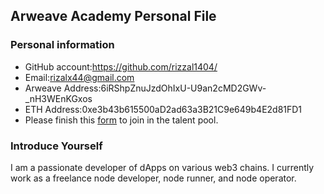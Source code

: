 ## Arweave Academy Personal File

### Personal information

- GitHub account:https://github.com/rizzal1404/
- Email:rizalx44@gmail.com
- Arweave Address:6iRShpZnuJzdOhIxU-U9an2cMD2GWv-_nH3WEnKGxos
- ETH Address:0xe3b43b615500aD2ad63a3B21C9e649b4E2d81FD1
- Please finish this [form](https://docs.google.com/forms/d/e/1FAIpQLSfWA5fIIcBgmRppm3jNz5vmf9Mai_QMVil-2pO4r7YKn_Zhtw/viewform?usp=sf_link) to join in the talent pool.

### Introduce Yourself
I am a passionate developer of dApps on various web3 chains. I currently work as a freelance node developer, node runner, and node operator.


